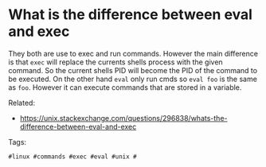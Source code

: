 # What is the difference between eval and exec

They both are use to exec and run commands. However the main difference is 
that `exec` will replace the currents shells process with the given command.
So the current shells PID will become the PID of the command to be executed. 
On the other hand `eval` only run cmds so `eval foo` is the same as `foo`.
However it can execute commands that are stored in a variable.

Related:

* <https://unix.stackexchange.com/questions/296838/whats-the-difference-between-eval-and-exec>

Tags:

    #linux #commands #exec #eval #unix #
